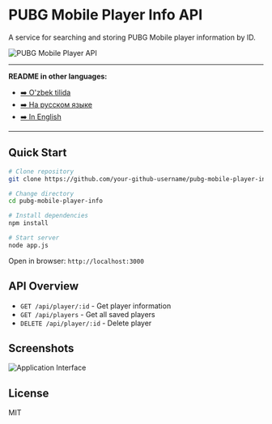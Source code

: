 # PUBG Mobile Player Info API

A service for searching and storing PUBG Mobile player information by ID.

![PUBG Mobile Player API](https://i.imgur.com/GTCRHEC.png)

---

**README in other languages:**
- [➡️ O'zbek tilida](./README.uz.md)
- [➡️ На русском языке](./README.ru.md)
- [➡️ In English](./README.en.md)

---

## Quick Start

```bash
# Clone repository
git clone https://github.com/your-github-username/pubg-mobile-player-info.git

# Change directory
cd pubg-mobile-player-info

# Install dependencies
npm install

# Start server
node app.js
```

Open in browser: `http://localhost:3000`

## API Overview

- `GET /api/player/:id` - Get player information
- `GET /api/players` - Get all saved players
- `DELETE /api/player/:id` - Delete player

## Screenshots

![Application Interface](https://i.imgur.com/dOIzyAJ.png)

## License

MIT
